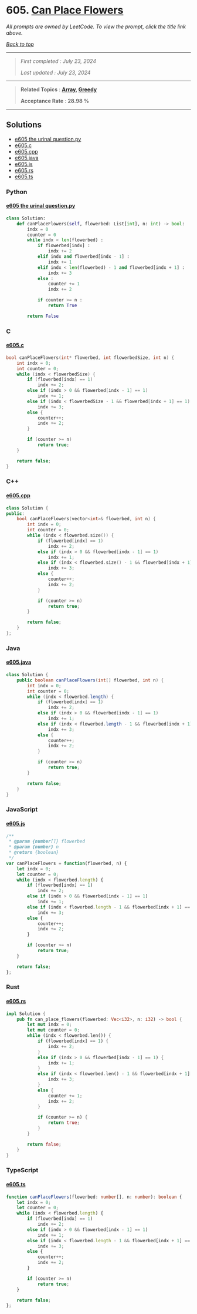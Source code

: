 # 605. [Can Place Flowers](<https://leetcode.com/problems/can-place-flowers>)

*All prompts are owned by LeetCode. To view the prompt, click the title link above.*

*[Back to top](<../README.md>)*

------

> *First completed : July 23, 2024*
>
> *Last updated : July 23, 2024*

------

> **Related Topics** : **[Array](<by_topic/Array.md>), [Greedy](<by_topic/Greedy.md>)**
>
> **Acceptance Rate** : **28.98 %**

------

## Solutions

- [e605 the urinal question.py](<../my-submissions/e605 the urinal question.py>)
- [e605.c](<../my-submissions/e605.c>)
- [e605.cpp](<../my-submissions/e605.cpp>)
- [e605.java](<../my-submissions/e605.java>)
- [e605.js](<../my-submissions/e605.js>)
- [e605.rs](<../my-submissions/e605.rs>)
- [e605.ts](<../my-submissions/e605.ts>)
### Python
#### [e605 the urinal question.py](<../my-submissions/e605 the urinal question.py>)
```Python
class Solution:
    def canPlaceFlowers(self, flowerbed: List[int], n: int) -> bool:
        indx = 0
        counter = 0
        while indx < len(flowerbed) :
            if flowerbed[indx] :
                indx += 2
            elif indx and flowerbed[indx - 1] :
                indx += 1
            elif indx < len(flowerbed) - 1 and flowerbed[indx + 1] :
                indx += 3
            else :
                counter += 1
                indx += 2

            if counter >= n :
                return True

        return False
```

### C
#### [e605.c](<../my-submissions/e605.c>)
```C
bool canPlaceFlowers(int* flowerbed, int flowerbedSize, int n) {
    int indx = 0;
    int counter = 0;
    while (indx < flowerbedSize) {
        if (flowerbed[indx] == 1)
            indx += 2;
        else if (indx > 0 && flowerbed[indx - 1] == 1)
            indx += 1;
        else if (indx < flowerbedSize - 1 && flowerbed[indx + 1] == 1)
            indx += 3;
        else {
            counter++;
            indx += 2;
        }

        if (counter >= n)
            return true;
    }

    return false;
}
```

### C++
#### [e605.cpp](<../my-submissions/e605.cpp>)
```C++
class Solution {
public:
    bool canPlaceFlowers(vector<int>& flowerbed, int n) {
        int indx = 0;
        int counter = 0;
        while (indx < flowerbed.size()) {
            if (flowerbed[indx] == 1)
                indx += 2;
            else if (indx > 0 && flowerbed[indx - 1] == 1)
                indx += 1;
            else if (indx < flowerbed.size() - 1 && flowerbed[indx + 1] == 1)
                indx += 3;
            else {
                counter++;
                indx += 2;
            }

            if (counter >= n)
                return true;
        }

        return false;
    }
};
```

### Java
#### [e605.java](<../my-submissions/e605.java>)
```Java
class Solution {
    public boolean canPlaceFlowers(int[] flowerbed, int n) {
        int indx = 0;
        int counter = 0;
        while (indx < flowerbed.length) {
            if (flowerbed[indx] == 1)
                indx += 2;
            else if (indx > 0 && flowerbed[indx - 1] == 1)
                indx += 1;
            else if (indx < flowerbed.length - 1 && flowerbed[indx + 1] == 1)
                indx += 3;
            else {
                counter++;
                indx += 2;
            }

            if (counter >= n)
                return true;
        }

        return false;
    }
}
```

### JavaScript
#### [e605.js](<../my-submissions/e605.js>)
```JavaScript
/**
 * @param {number[]} flowerbed
 * @param {number} n
 * @return {boolean}
 */
var canPlaceFlowers = function(flowerbed, n) {
    let indx = 0;
    let counter = 0;
    while (indx < flowerbed.length) {
        if (flowerbed[indx] == 1)
            indx += 2;
        else if (indx > 0 && flowerbed[indx - 1] == 1)
            indx += 1;
        else if (indx < flowerbed.length - 1 && flowerbed[indx + 1] == 1)
            indx += 3;
        else {
            counter++;
            indx += 2;
        }

        if (counter >= n)
            return true;
    }

    return false;
};
```

### Rust
#### [e605.rs](<../my-submissions/e605.rs>)
```Rust
impl Solution {
    pub fn can_place_flowers(flowerbed: Vec<i32>, n: i32) -> bool {
        let mut indx = 0;
        let mut counter = 0;
        while (indx < flowerbed.len()) {
            if (flowerbed[indx] == 1) {
                indx += 2;
            }
            else if (indx > 0 && flowerbed[indx - 1] == 1) {
                indx += 1;
            }
            else if (indx < flowerbed.len() - 1 && flowerbed[indx + 1] == 1) {
                indx += 3;
            }
            else {
                counter += 1;
                indx += 2;
            }

            if (counter >= n) {
                return true;
            }
        }

        return false;
    }
}
```

### TypeScript
#### [e605.ts](<../my-submissions/e605.ts>)
```TypeScript
function canPlaceFlowers(flowerbed: number[], n: number): boolean {
    let indx = 0;
    let counter = 0;
    while (indx < flowerbed.length) {
        if (flowerbed[indx] == 1)
            indx += 2;
        else if (indx > 0 && flowerbed[indx - 1] == 1)
            indx += 1;
        else if (indx < flowerbed.length - 1 && flowerbed[indx + 1] == 1)
            indx += 3;
        else {
            counter++;
            indx += 2;
        }

        if (counter >= n)
            return true;
    }

    return false;
};
```

